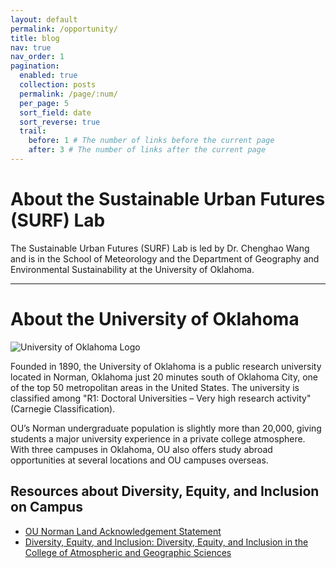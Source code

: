 ```yaml
---
layout: default
permalink: /opportunity/
title: blog
nav: true
nav_order: 1
pagination:
  enabled: true
  collection: posts
  permalink: /page/:num/
  per_page: 5
  sort_field: date
  sort_reverse: true
  trail:
    before: 1 # The number of links before the current page
    after: 3 # The number of links after the current page
---
```


# About the Sustainable Urban Futures (SURF) Lab

The Sustainable Urban Futures (SURF) Lab is led by Dr. Chenghao Wang and is in the School of Meteorology and the Department of Geography and Environmental Sustainability at the University of Oklahoma.

---

# About the University of Oklahoma

![University of Oklahoma Logo](URL_TO_THE_IMAGE)

Founded in 1890, the University of Oklahoma is a public research university located in Norman, Oklahoma just 20 minutes south of Oklahoma City, one of the top 50 metropolitan areas in the United States. The university is classified among "R1: Doctoral Universities – Very high research activity" (Carnegie Classification).

OU’s Norman undergraduate population is slightly more than 20,000, giving students a major university experience in a private college atmosphere. With three campuses in Oklahoma, OU also offers study abroad opportunities at several locations and OU campuses overseas.

## Resources about Diversity, Equity, and Inclusion on Campus

- [OU Norman Land Acknowledgement Statement](#)
- [Diversity, Equity, and Inclusion: Diversity, Equity, and Inclusion in the College of Atmospheric and Geographic Sciences](#)